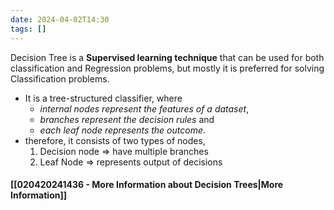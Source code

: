 ```yaml
---
date: 2024-04-02T14:30
tags: []
---
```

Decision Tree is a **Supervised learning technique** that can be used for both classification and Regression problems, but mostly it is preferred for solving Classification problems. 
- It is a tree-structured classifier, where 
	- *internal nodes represent the features of a dataset*,
	- *branches represent the decision rules* and
	- *each leaf node represents the outcome*.
- therefore, it consists of two types of nodes,
	1. Decision node => have multiple branches
	2. Leaf Node => represents output of decisions
#### [[020420241436 - More Information about Decision Trees|More Information]]
